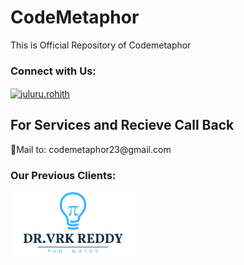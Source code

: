 # CodeMetaphor

This is Official Repository of Codemetaphor


<h3 align="left">Connect with Us:</h3>
<p align="left">
<a href="https://www.instagram.com/codemetaphor/" target="blank"><img align="center" src="https://raw.githubusercontent.com/rahuldkjain/github-profile-readme-generator/master/src/images/icons/Social/instagram.svg" alt="juluru.rohith" height="30" width="40" /></a>
</p>

<h2>For Services and Recieve Call Back</h2>
💬Mail to: codemetaphor23@gmail.com 
<p>

<h3>Our Previous Clients:</h3>
<a href="https://vrkreddy.com/"><img width="200" src="assests/blue white minimalist bulb math logo design (2).png" /></a>

</p>

